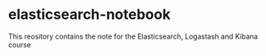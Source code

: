 # elasticsearch-notebook
This reository contains the note for the Elasticsearch, Logastash and Kibana course
